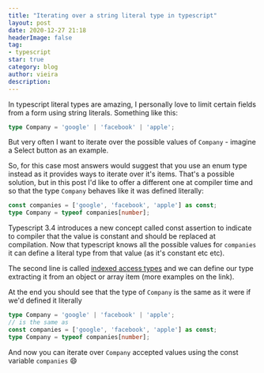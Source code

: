 ```yaml
---
title: "Iterating over a string literal type in typescript"
layout: post
date: 2020-12-27 21:18
headerImage: false
tag:
- typescript
star: true
category: blog
author: vieira
description: 
---
```


In typescript literal types are amazing, I personally love to limit certain fields from a form using string literals. Something like this:

```typescript
type Company = 'google' | 'facebook' | 'apple';
```

But very often I want to iterate over the possible values of `Company` - imagine a Select button as an example.

So, for this case most answers would suggest that you use an enum type instead as it provides ways to iterate over it's items. That's a possible solution, but in this post I'd like to offer a different one at compiler time and so that the type `Company` behaves like it was defined literally:

```typescript 
const companies = ['google', 'facebook', 'apple'] as const;
type Company = typeof companies[number];
```

Typescript 3.4 introduces a new concept called const assertion to indicate to compiler that the value is constant and should be replaced at compilation. Now that typescript knows all the possible values for `companies` it can define a literal type from that value (as it's constant etc etc).

The second line is called [indexed access types](https://microsoft.github.io/TypeScript-New-Handbook/chapters/types-from-extraction/#indexed-access-types) and we can define our type extracting it from an object or array item (more examples on the link).

At the end you should see that the type of `Company` is the same as it were if we'd defined it literally 

```typescript
type Company = 'google' | 'facebook' | 'apple';
// is the same as 
const companies = ['google', 'facebook', 'apple'] as const;
type Company = typeof companies[number];
```

And now you can iterate over `Company` accepted values using the const variable `companies` 😄
